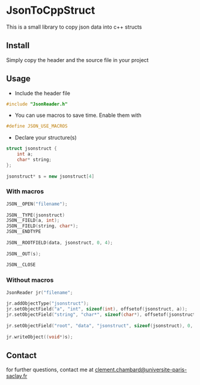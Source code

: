 # JsonToCppStruct

This is a small library to copy json data into c++ structs

## Install

Simply copy the header and the source file in your project

## Usage

* Include the header file

```cpp
#include "JsonReader.h"
```

* You can use macros to save time. Enable them with

```cpp
#define JSON_USE_MACROS
```


* Declare your structure(s)

```cpp
struct jsonstruct {
    int a;
    char* string;
};
 
jsonstruct* s = new jsonstruct[4]
```

### With macros

```cpp
JSON__OPEN("filename");
  
JSON__TYPE(jsonstruct)
JSON__FIELD(a, int);
JSON__FIELD(string, char*);
JSON__ENDTYPE
  
JSON__ROOTFIELD(data, jsonstruct, 0, 4);
  
JSON__OUT(s);
  
JSON__CLOSE
```

### Without macros

```cpp
JsonReader jr("filename";
 
jr.addObjectType("jsonstruct");
jr.setObjectField("a", "int", sizeof(int), offsetof(jsonstruct, a));
jr.setObjectField("string", "char*", sizeof(char*), offsetof(jsonstruct, string));
  
jr.setObjectField("root", "data", "jsonstruct", sizeof(jsonstruct), 0, 4);
  
jr.writeObject((void*)s);
```

## Contact

for further questions, contact me at clement.chambard@universite-paris-saclay.fr
